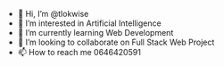 - 👋 Hi, I’m @tlokwise
- 👀 I’m interested in Artificial Intelligence
- 🌱 I’m currently learning Web Development
- 💞️ I’m looking to collaborate on Full Stack Web Project
- 📫 How to reach me 0646420591

<!---
tlokwise/tlokwise is a ✨ special ✨ repository because its `README.md` (this file) appears on your GitHub profile.
You can click the Preview link to take a look at your changes.
--->
